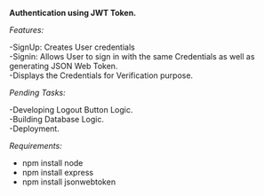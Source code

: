 **Authentication using JWT Token.**


*Features:*  


-SignUp: Creates User credentials  
-Signin: Allows User to sign in with the same Credentials as well as generating JSON Web Token.  
-Displays the Credentials for Verification purpose.  

*Pending Tasks:*  


-Developing Logout Button Logic.  
-Building Database Logic.  
-Deployment.  

*Requirements:*  
- npm install node
- npm install express
- npm install jsonwebtoken
  

